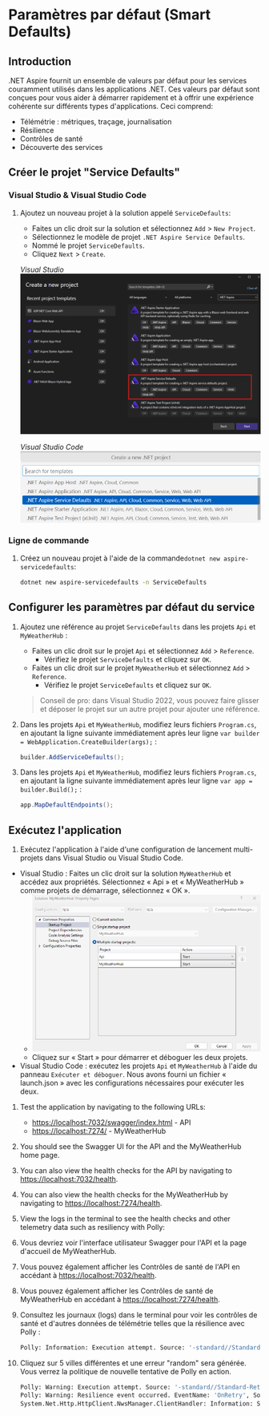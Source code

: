 # Paramètres par défaut (Smart Defaults)

## Introduction

.NET Aspire fournit un ensemble de valeurs par défaut pour les services couramment utilisés dans les applications .NET. Ces valeurs par défaut sont conçues pour vous aider à démarrer rapidement et à offrir une expérience cohérente sur différents types d'applications. Ceci comprend:

- Télémétrie : métriques, traçage, journalisation
- Résilience
- Contrôles de santé
- Découverte des services

## Créer le projet "Service Defaults"

### Visual Studio & Visual Studio Code

1. Ajoutez un nouveau projet à la solution appelé `ServiceDefaults`:

	- Faites un clic droit sur la solution et sélectionnez `Add` > `New Project`.
	- Sélectionnez le modèle de projet `.NET Aspire Service Defaults`.
	- Nommé le projet `ServiceDefaults`.
	- Cliquez `Next` > `Create`.

	*Visual Studio*
	![Boîte de dialogue Visual Studio pour ajouter un projet de valeurs par défaut du service](./../../media/vs-add-servicedefaults.png)

	*Visual Studio Code*
	![Boîte de dialogue Visual Studio Code pour ajouter un projet de valeurs par défaut du service](./../../media/vsc-add-servicedefaults.png)


### Ligne de commande

1. Créez un nouveau projet à l'aide de la commande`dotnet new aspire-servicedefaults`:

	```bash
	dotnet new aspire-servicedefaults -n ServiceDefaults
	```

## Configurer les paramètres par défaut du service

1. Ajoutez une référence au projet `ServiceDefaults` dans les projets `Api` et `MyWeatherHub` :

   - Faites un clic droit sur le projet `Api` et sélectionnez `Add` > `Reference`.
     - Vérifiez le projet `ServiceDefaults` et cliquez sur `OK`.
   - Faites un clic droit sur le projet `MyWeatherHub` et sélectionnez `Add` > `Reference`.
     - Vérifiez le projet `ServiceDefaults` et cliquez sur `OK`.

	> Conseil de pro: dans Visual Studio 2022, vous pouvez faire glisser et déposer le projet sur un autre projet pour ajouter une référence.

1. Dans les projets `Api` et `MyWeatherHub`, modifiez leurs fichiers `Program.cs`, en ajoutant la ligne suivante immédiatement après leur ligne `var builder = WebApplication.CreateBuilder(args);` :
	
	```csharp
	builder.AddServiceDefaults();
	```
1. Dans les projets `Api` et `MyWeatherHub`, modifiez leurs fichiers `Program.cs`, en ajoutant la ligne suivante immédiatement après leur ligne `var app = builder.Build();` :

	```csharp
	app.MapDefaultEndpoints();
	```

## Exécutez l'application

1. Exécutez l'application à l'aide d'une configuration de lancement multi-projets dans Visual Studio ou Visual Studio Code.

  - Visual Studio : Faites un clic droit sur la solution `MyWeatherHub` et accédez aux propriétés. Sélectionnez « Api » et « MyWeatherHub » comme projets de démarrage, sélectionnez « OK ».
    - ![Propriétés de la solution Visual Studio](./../../media/vs-multiproject.png)
    - Cliquez sur « Start » pour démarrer et déboguer les deux projets.
  - Visual Studio Code : exécutez les projets `Api` et `MyWeatherHub` à l'aide du panneau `Exécuter et déboguer`. Nous avons fourni un fichier « launch.json » avec les configurations nécessaires pour exécuter les deux.

1. Test the application by navigating to the following URLs:

	- [https://localhost:7032/swagger/index.html](https://localhost:7032/swagger/index.html) - API
	- [https://localhost:7274/](https://localhost:7274/) - MyWeatherHub

1. You should see the Swagger UI for the API and the MyWeatherHub home page.
1. You can also view the health checks for the API by navigating to [https://localhost:7032/health](https://localhost:7032/health).
1. You can also view the health checks for the MyWeatherHub by navigating to [https://localhost:7274/health](https://localhost:7274/health).
1. View the logs in the terminal to see the health checks and other telemetry data such as resiliency with Polly:

1. Vous devriez voir l'interface utilisateur Swagger pour l'API et la page d'accueil de MyWeatherHub.
1. Vous pouvez également afficher les Contrôles de santé de l'API en accédant à [https://localhost:7032/health](https://localhost:7032/health).
1. Vous pouvez également afficher les Contrôles de santé de MyWeatherHub en accédant à [https://localhost:7274/health](https://localhost:7274/health).
1. Consultez les journaux (logs) dans le terminal pour voir les contrôles de santé et d'autres données de télémétrie telles que la résilience avec Polly :

	```bash
	Polly: Information: Execution attempt. Source: '-standard//Standard-Retry', Operation Key: '', Result: '200', Handled: 'False', Attempt: '0', Execution Time: '13.0649'
	```
1. Cliquez sur 5 villes différentes et une erreur "random" sera générée. Vous verrez la politique de nouvelle tentative de Polly en action.

	```bash
	Polly: Warning: Execution attempt. Source: '-standard//Standard-Retry', Operation Key: '', Result: '500', Handled: 'True', Attempt: '0', Execution Time: '9732.8258'
	Polly: Warning: Resilience event occurred. EventName: 'OnRetry', Source: '-standard//Standard-Retry', Operation Key: '', Result: '500'
	System.Net.Http.HttpClient.NwsManager.ClientHandler: Information: Sending HTTP request GET http://localhost:5271/forecast/AKZ318
	```